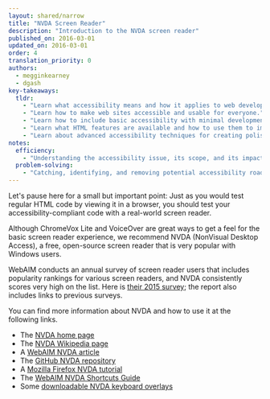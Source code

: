 ```yaml
---
layout: shared/narrow
title: "NVDA Screen Reader"
description: "Introduction to the NVDA screen reader"
published_on: 2016-03-01
updated_on: 2016-03-01
order: 4
translation_priority: 0
authors:
  - megginkearney
  - dgash
key-takeaways:
  tldr: 
    - "Learn what accessibility means and how it applies to web development."
    - "Learn how to make web sites accessible and usable for everyone."
    - "Learn how to include basic accessibility with minimal development impace."
    - "Learn what HTML features are available and how to use them to improve accessibility."
    - "Learn about advanced accessibility techniques for creating polished accessibility experiences."
notes:
  efficiency:
    - "Understanding the accessibility issue, its scope, and its impact can make you a better web developer."
  problem-solving:
    - "Catching, identifying, and removing potential accessibility roadblocks before they happen can improve your development process and reduce maintenance requirements."
---
```


Let's pause here for a small but important point: Just as you would test regular HTML code by viewing it in a browser, you should test your accessibility-compliant code with a real-world screen reader.

Although ChromeVox Lite and VoiceOver are great ways to get a feel for the basic screen reader experience, we recommend NVDA (NonVisual Desktop Access), a free, open-source screen reader that is very popular with Windows users.

WebAIM conducts an annual survey of screen reader users that includes popularity rankings for various screen readers, and NVDA consistently scores very high on the list. Here is [their 2015 survey](http://webaim.org/projects/screenreadersurvey6/#used); the report also includes links to previous surveys.

You can find more information about NVDA and how to use it at the following links.

 - The <a href="http://www.nvaccess.org/" target="_blank">NVDA home page</a>
 - The <a href="https://en.wikipedia.org/wiki/NonVisual_Desktop_Access" target="_blank">NVDA Wikipedia page</a>
 - A <a href="http://webaim.org/articles/nvda/" target="_blank">WebAIM NVDA article</a>
 - The <a href="https://github.com/nvaccess/nvda" target="_blank">GitHub NVDA repository</a>
 - A <a href="https://www.marcozehe.de/articles/how-to-use-nvda-and-firefox-to-test-your-web-pages-for-accessibility/" target="_blank">Mozilla Firefox NVDA tutorial</a>
 - The <a href="http://webaim.org/resources/shortcuts/nvda" target="_blank">WebAIM NVDA Shortcuts Guide</a>
 - Some <a href="http://www.accessiq.org/learn/content/nvda-screen-reader-keyboard-overlays" target="_blank">downloadable NVDA keyboard overlays</a>
